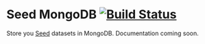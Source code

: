 # Seed MongoDB [![Build Status](https://secure.travis-ci.org/qualiancy/seed-mongodb.png)](http://travis-ci.org/qualiancy/seed-mongodb)

Store you [Seed](http://github.com/qualiancy/seed) datasets in MongoDB. Documentation coming soon.

